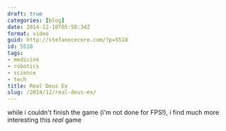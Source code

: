 ```yaml
---
draft: true
categories: [blog]
date: 2014-12-18T05:58:34Z
format: video
guid: http://stefanocecere.com/?p=5518
id: 5518
tags:
- medicine
- robotics
- science
- tech
title: Real Deus Ex
slug: /2014/12/real-deus-ex/
---
```


while i couldn't finish the game (i'm not done for FPS!), i find much more interesting this _real_ game

<div class="jetpack-video-wrapper">
</div>

&nbsp;